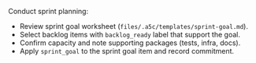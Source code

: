 Conduct sprint planning:
- Review sprint goal worksheet (`files/.a5c/templates/sprint-goal.md`).
- Select backlog items with `backlog_ready` label that support the goal.
- Confirm capacity and note supporting packages (tests, infra, docs).
- Apply `sprint_goal` to the sprint goal item and record commitment.
